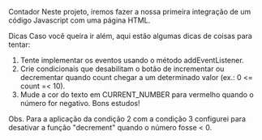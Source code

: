 Contador
Neste projeto, iremos fazer a nossa primeira integração de um código Javascript com uma página HTML.

Dicas
Caso você queira ir além, aqui estão algumas dicas de coisas para tentar:

1) Tente implementar os eventos usando o método addEventListener.
2) Crie condicionais que desabilitam o botão de incrementar ou decrementar quando count chegar a um determinado valor (ex.: 0 <= count =< 10).
3) Mude a cor do texto em CURRENT_NUMBER para vermelho quando o número for negativo.
Bons estudos!

Obs. Para a aplicação da condição 2 com a condição 3 configurei para desativar a função "decrement" quando o número fosse < 0.